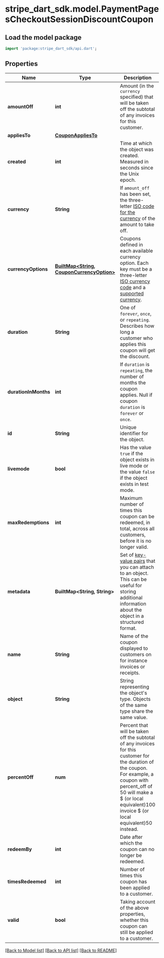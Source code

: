 # stripe_dart_sdk.model.PaymentPagesCheckoutSessionDiscountCoupon

## Load the model package
```dart
import 'package:stripe_dart_sdk/api.dart';
```

## Properties
Name | Type | Description | Notes
------------ | ------------- | ------------- | -------------
**amountOff** | **int** | Amount (in the `currency` specified) that will be taken off the subtotal of any invoices for this customer. | [optional] 
**appliesTo** | [**CouponAppliesTo**](CouponAppliesTo.md) |  | [optional] 
**created** | **int** | Time at which the object was created. Measured in seconds since the Unix epoch. | 
**currency** | **String** | If `amount_off` has been set, the three-letter [ISO code for the currency](https://stripe.com/docs/currencies) of the amount to take off. | [optional] 
**currencyOptions** | [**BuiltMap&lt;String, CouponCurrencyOption&gt;**](CouponCurrencyOption.md) | Coupons defined in each available currency option. Each key must be a three-letter [ISO currency code](https://www.iso.org/iso-4217-currency-codes.html) and a [supported currency](https://stripe.com/docs/currencies). | [optional] 
**duration** | **String** | One of `forever`, `once`, or `repeating`. Describes how long a customer who applies this coupon will get the discount. | 
**durationInMonths** | **int** | If `duration` is `repeating`, the number of months the coupon applies. Null if coupon `duration` is `forever` or `once`. | [optional] 
**id** | **String** | Unique identifier for the object. | 
**livemode** | **bool** | Has the value `true` if the object exists in live mode or the value `false` if the object exists in test mode. | 
**maxRedemptions** | **int** | Maximum number of times this coupon can be redeemed, in total, across all customers, before it is no longer valid. | [optional] 
**metadata** | **BuiltMap&lt;String, String&gt;** | Set of [key-value pairs](https://stripe.com/docs/api/metadata) that you can attach to an object. This can be useful for storing additional information about the object in a structured format. | [optional] 
**name** | **String** | Name of the coupon displayed to customers on for instance invoices or receipts. | [optional] 
**object** | **String** | String representing the object's type. Objects of the same type share the same value. | 
**percentOff** | **num** | Percent that will be taken off the subtotal of any invoices for this customer for the duration of the coupon. For example, a coupon with percent_off of 50 will make a $ (or local equivalent)100 invoice $ (or local equivalent)50 instead. | [optional] 
**redeemBy** | **int** | Date after which the coupon can no longer be redeemed. | [optional] 
**timesRedeemed** | **int** | Number of times this coupon has been applied to a customer. | 
**valid** | **bool** | Taking account of the above properties, whether this coupon can still be applied to a customer. | 

[[Back to Model list]](../README.md#documentation-for-models) [[Back to API list]](../README.md#documentation-for-api-endpoints) [[Back to README]](../README.md)



